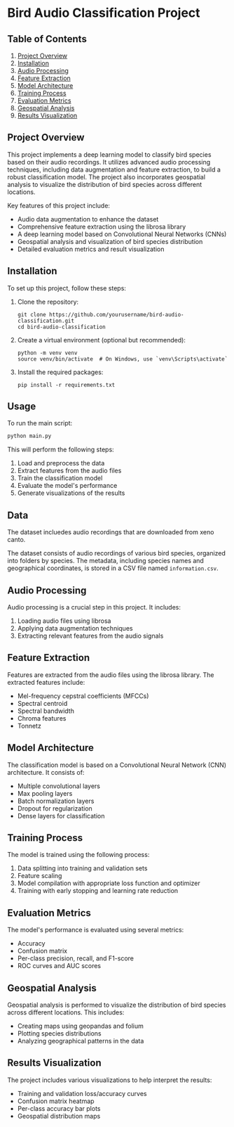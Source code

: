# Bird Audio Classification Project

## Table of Contents

1. [Project Overview](#project-overview)
2. [Installation](#installation)
3. [Audio Processing](#audio-processing)
4. [Feature Extraction](#feature-extraction)
5. [Model Architecture](#model-architecture)
6. [Training Process](#training-process)
7. [Evaluation Metrics](#evaluation-metrics)
8. [Geospatial Analysis](#geospatial-analysis)
9. [Results Visualization](#results-visualization)

## Project Overview

This project implements a deep learning model to classify bird species based on their audio recordings. It utilizes advanced audio processing techniques, including data augmentation and feature extraction, to build a robust classification model. The project also incorporates geospatial analysis to visualize the distribution of bird species across different locations.

Key features of this project include:
- Audio data augmentation to enhance the dataset
- Comprehensive feature extraction using the librosa library
- A deep learning model based on Convolutional Neural Networks (CNNs)
- Geospatial analysis and visualization of bird species distribution
- Detailed evaluation metrics and result visualization

## Installation

To set up this project, follow these steps:

1. Clone the repository:
   ```
   git clone https://github.com/yourusername/bird-audio-classification.git
   cd bird-audio-classification
   ```

2. Create a virtual environment (optional but recommended):
   ```
   python -m venv venv
   source venv/bin/activate  # On Windows, use `venv\Scripts\activate`
   ```

3. Install the required packages:
   ```
   pip install -r requirements.txt
   ```

## Usage

To run the main script:

```bash
python main.py
```

This will perform the following steps:
1. Load and preprocess the data
2. Extract features from the audio files
3. Train the classification model
4. Evaluate the model's performance
5. Generate visualizations of the results

## Data

The dataset incluedes audio recordings that are downloaded from xeno canto.

The dataset consists of audio recordings of various bird species, organized into folders by species. The metadata, including species names and geographical coordinates, is stored in a CSV file named `information.csv`.

## Audio Processing

Audio processing is a crucial step in this project. It includes:

1. Loading audio files using librosa
2. Applying data augmentation techniques
3. Extracting relevant features from the audio signals

## Feature Extraction

Features are extracted from the audio files using the librosa library. The extracted features include:

- Mel-frequency cepstral coefficients (MFCCs)
- Spectral centroid
- Spectral bandwidth
- Chroma features
- Tonnetz

## Model Architecture

The classification model is based on a Convolutional Neural Network (CNN) architecture. It consists of:

- Multiple convolutional layers
- Max pooling layers
- Batch normalization layers
- Dropout for regularization
- Dense layers for classification

## Training Process

The model is trained using the following process:

1. Data splitting into training and validation sets
2. Feature scaling
3. Model compilation with appropriate loss function and optimizer
4. Training with early stopping and learning rate reduction

## Evaluation Metrics

The model's performance is evaluated using several metrics:

- Accuracy
- Confusion matrix
- Per-class precision, recall, and F1-score
- ROC curves and AUC scores

## Geospatial Analysis

Geospatial analysis is performed to visualize the distribution of bird species across different locations. This includes:

- Creating maps using geopandas and folium
- Plotting species distributions
- Analyzing geographical patterns in the data

## Results Visualization

The project includes various visualizations to help interpret the results:

- Training and validation loss/accuracy curves
- Confusion matrix heatmap
- Per-class accuracy bar plots
- Geospatial distribution maps
